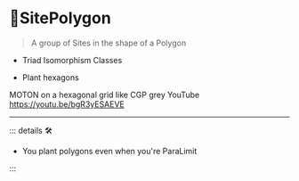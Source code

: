 # 🔻<via>SitePolygon</via>

> A group of Sites in the shape of a Polygon

- Triad Isomorphism Classes

- Plant hexagons

MOTON on a hexagonal grid like CGP grey YouTube
<https://youtu.be/bgR3yESAEVE>

---

<!-- =================================================== -->
<!-- =================================================== -->
<!-- =================================================== -->
<!-- =================================================== -->
<!-- =================================================== -->
::: details 🛠

- You plant polygons even when you're ParaLimit

:::
